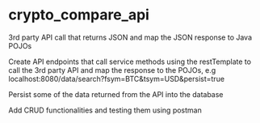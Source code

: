 # crypto_compare_api


3rd party API call that returns JSON and map the JSON response to Java POJOs

Create API endpoints that call service methods using the restTemplate to call the 3rd party API and map the response to the POJOs, e.g localhost:8080/data/search?fsym=BTC&tsym=USD&persist=true

Persist some of the data returned from the API into the database

Add CRUD functionalities and testing them using postman
